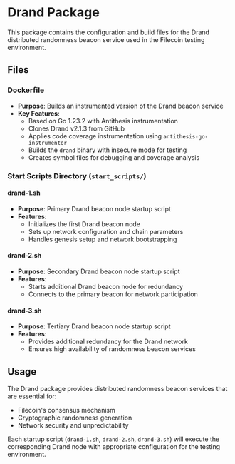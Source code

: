 # Drand Package

This package contains the configuration and build files for the Drand distributed randomness beacon service used in the Filecoin testing environment.

## Files

### Dockerfile
- **Purpose**: Builds an instrumented version of the Drand beacon service
- **Key Features**:
  - Based on Go 1.23.2 with Antithesis instrumentation
  - Clones Drand v2.1.3 from GitHub
  - Applies code coverage instrumentation using `antithesis-go-instrumentor`
  - Builds the `drand` binary with insecure mode for testing
  - Creates symbol files for debugging and coverage analysis

### Start Scripts Directory (`start_scripts/`)

#### drand-1.sh
- **Purpose**: Primary Drand beacon node startup script
- **Features**: 
  - Initializes the first Drand beacon node
  - Sets up network configuration and chain parameters
  - Handles genesis setup and network bootstrapping

#### drand-2.sh
- **Purpose**: Secondary Drand beacon node startup script
- **Features**:
  - Starts additional Drand beacon node for redundancy
  - Connects to the primary beacon for network participation

#### drand-3.sh
- **Purpose**: Tertiary Drand beacon node startup script
- **Features**:
  - Provides additional redundancy for the Drand network
  - Ensures high availability of randomness beacon services

## Usage

The Drand package provides distributed randomness beacon services that are essential for:
- Filecoin's consensus mechanism
- Cryptographic randomness generation
- Network security and unpredictability

Each startup script (`drand-1.sh`, `drand-2.sh`, `drand-3.sh`) will execute the corresponding Drand node with appropriate configuration for the testing environment.
